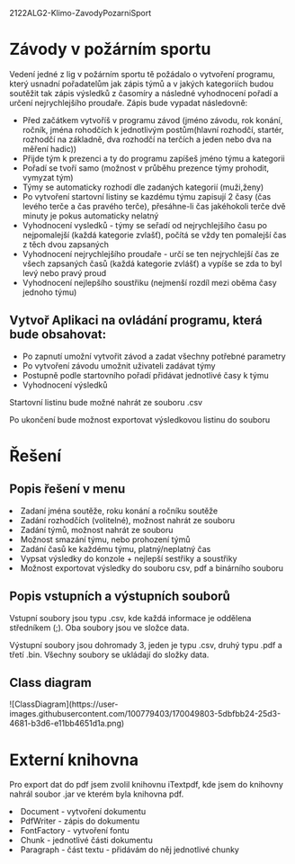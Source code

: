 2122ALG2-Klimo-ZavodyPozarniSport

<h1>Závody v požárním sportu</h1>
<p>Vedení jedné z lig v požárním sportu tě požádalo o vytvoření programu, který usnadní pořadatelům jak zápis týmů a v jakých kategoriích budou soutěžit 
tak zápis výsledků z časomíry a následné vyhodnocení pořadí a určení nejrychlejšího proudaře. Zápis bude vypadat následovně:</p>
<ul>
  <li>Před začátkem vytvoříš v programu závod (jméno závodu, rok konání, ročník, jména rohodčích k jednotlivým postům(hlavní rozhodčí, startér,          rozhodčí na základně, dva rozhodčí na terčích a jeden nebo dva na měření hadic))</li>
  <li>Přijde tým k prezenci a ty do programu zapíšeš jméno týmu a kategorii</li>
  <li>Pořadí se tvoří samo (možnost v průběhu prezence týmy prohodit, vymyzat tým)</li>
  <li>Týmy se automaticky rozhodí dle zadaných kategorií (muži,ženy)</li>
  <li>Po vytvoření startovní listiny se kazdému týmu zapisují 2 časy (čas levého terče a čas pravého terče), přesáhne-li čas jakéhokoli terče dvě minuty je pokus             automaticky nelatný</li>
  <li>Vyhodnocení vysledků - týmy se seřadí od nejrychlejšího času po nejpomalejší (každá kategorie zvlašť), počítá se vždy ten pomalejší čas z těch dvou                     zapsaných</li>
  <li>Vyhodnocení nejrychlejšího proudaře - určí se ten nejrychlejší čas ze všech zapsaných časů (každá kategorie zvlášť) a vypíše se zda to byl levý nebo pravý              proud</li>
  <li>Vyhodnocení nejlepšího soustřiku (nejmenší rozdíl mezi oběma časy jednoho týmu)</li>
</ul>  

<h2>Vytvoř Aplikaci na ovládání programu, která bude obsahovat:</h2>
<ul>
  <li>Po zapnutí umožní vytvořit závod a zadat všechny potřebné parametry</li>
  <li>Po vytvoření závodu umožnit uživateli zadávat týmy</li>
  <li>Postupně podle startovního pořadí přidávat jednotlivé časy k týmu</li>
  <li>Vyhodnocení výsledků</li>
</ul>
<p>Startovní listinu bude možné nahrát ze souboru .csv</p>
<p>Po ukončení bude možnost exportovat výsledkovou listinu do souboru</p>
<h1>Řešení</h1>
<h2>Popis řešení v menu</h2>
<li>Zadaní jména soutěže, roku konání a ročníku soutěže</li>
<li>Zadání rozhodčích (volitelné), možnost nahrát ze souboru</li>
<li>Zadání týmů, možnost nahrát ze souboru</li>
<li>Možnost smazání týmu, nebo prohození týmů</li>
<li>Zadání časů ke každému týmu, platný/neplatný čas</li>
<li>Vypsat výsledky do konzole + nejlepší sestřiky a soustřiky</li>
<li>Možnost exportovat výsledky do souboru csv, pdf a binárního souboru</li>
<h2>Popis vstupních a výstupních souborů</h2>
<p>Vstupní soubory jsou typu .csv, kde každá informace je oddělena středníkem (;). Oba soubory jsou ve složce data.</p>
<p>Výstupní soubory jsou dohromady 3, jeden je typu .csv, druhý typu .pdf a třetí .bin. Všechny soubory se ukládají do složky data.</p>
<h2>Class diagram</h2>
![ClassDiagram](https://user-images.githubusercontent.com/100779403/170049803-5dbfbb24-25d3-4681-b3d6-e11bb4651d1a.png)
<h1>Externí knihovna</h1>
<p>Pro export dat do pdf jsem zvolil knihovnu iTextpdf, kde jsem do knihovny nahrál soubor .jar ve kterém byla knihovna pdf.</p>
<li>Document - vytvoření dokumentu</li>
<li>PdfWriter - zápis do dokumentu</li>
<li>FontFactory - vytvoření fontu</li>
<li>Chunk - jednotlivé části dokumentu</li>
<li>Paragraph - část textu - přidávám do něj jednotlivé chunky</li>
